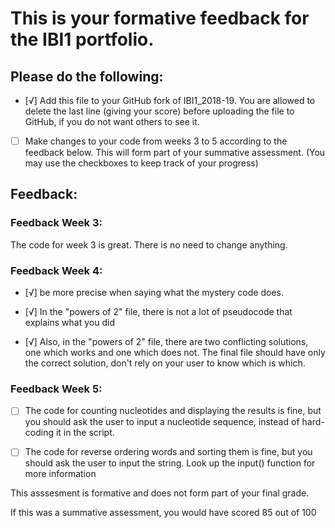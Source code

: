 # This is your formative feedback for the IBI1 portfolio.


## Please do the following:

- [√] Add this file to your GitHub fork of IBI1_2018-19. You are allowed to delete the last line (giving your score) before uploading the file to GitHub, if you do not want others to see it. 
- [ ] Make changes to your code from weeks 3 to 5 according to the feedback below. This will form part of your summative assessment. (You may use the checkboxes to keep track of your progress) 


## Feedback:

### Feedback Week 3:

The code for week 3 is great. There is no need to change anything.

### Feedback Week 4:

- [√] be more precise when saying what the mystery code does.


- [√] In the "powers of 2" file, there is not a lot of pseudocode that explains what you did

- [√] Also, in the "powers of 2" file, there are two conflicting solutions, one which works and one which does not. The final file should have only the correct solution, don't rely on your user to know which is which.

### Feedback Week 5:


- [ ] The code for counting nucleotides and displaying the results is fine, but you should ask the user to input a nucleotide sequence, instead of hard-coding it in the script.

- [ ] The code for reverse ordering words and sorting them is fine, but you should ask the user to input the string. Look up the input() function for more information

This asssesment is formative and does not form part of your final grade. 

If this was a summative assessment, you would have scored 85 out of 100










